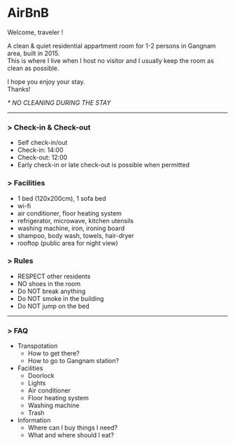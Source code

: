# AirBnB
  
Welcome, traveler !  
  
A clean & quiet residential appartment room for 1-2 persons in Gangnam area, built in 2015.  
This is where I live when I host no visitor and I usually keep the room as clean as possible.

I hope you enjoy your stay.  
Thanks!  
  
*\* NO CLEANING DURING THE STAY*

-----
  
### > Check-in & Check-out
- Self check-in/out 
- Check-in: 14:00
- Check-out: 12:00
- Early check-in or late check-out is possible when permitted
  
### > Facilities
- 1 bed (120x200cm), 1 sofa bed
- wi-fi
- air conditioner, floor heating system
- refrigerator, microwave, kitchen utensils
- washing machine, iron, ironing board
- shampoo, body wash, towels, hair-dryer
- rooftop (public area for night view)
  
### > Rules
- RESPECT other residents
- NO shoes in the room
- Do NOT break anything
- Do NOT smoke in the building
- Do NOT jump on the bed
  
-----
  
### > FAQ
  
- Transpotation
  - How to get there?
  - How to go to Gangnam station?
- Facilities
  - Doorlock
  - Lights
  - Air conditioner
  - Floor heating system
  - Washing machine
  - Trash
- Information
  - Where can I buy things I need?
  - What and where should I eat?
